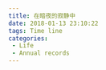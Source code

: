 ```yaml
---
title: 在暗夜的寂静中
date: 2018-01-13 23:10:22
tags: Time line
categories: 
 - Life
 - Annual records
---
```

